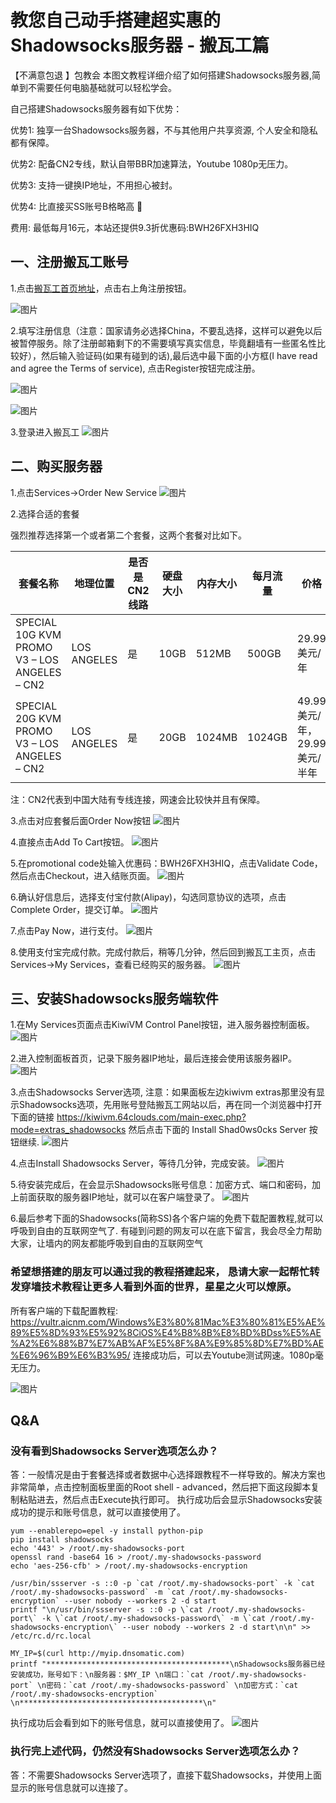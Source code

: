 # 教您自己动手搭建超实惠的Shadowsocks服务器 - 搬瓦工篇

【不满意包退 】包教会 本图文教程详细介绍了如何搭建Shadowsocks服务器,简单到不需要任何电脑基础就可以轻松学会。

自己搭建Shadowsocks服务器有如下优势：

优势1: 独享一台Shadowsocks服务器，不与其他用户共享资源, 个人安全和隐私都有保障。

优势2: 配备CN2专线，默认自带BBR加速算法，Youtube 1080p无压力。

优势3: 支持一键换IP地址，不用担心被封。

优势4: 比直接买SS账号B格略高 🙂

费用: 最低每月16元，本站还提供9.3折优惠码:BWH26FXH3HIQ

## 一、注册搬瓦工账号

1.点击[搬瓦工首页地址](https://bwh1.net/aff.php?aff=36779)，点击右上角注册按钮。

![图片](/bandwagon/WechatIMG20.jpeg)

2.填写注册信息（注意：国家请务必选择China，不要乱选择，这样可以避免以后被暂停服务。除了注册邮箱剩下的不需要填写真实信息，毕竟翻墙有一些匿名性比较好），然后输入验证码(如果有碰到的话),最后选中最下面的小方框(I have read and agree the Terms of service), 点击Register按钮完成注册。

![图片](/bandwagon/WechatIMG21.jpeg)

![图片](/bandwagon/WechatIMG21a.jpg)

3.登录进入搬瓦工
![图片](/bandwagon/WechatIMG22.jpeg)

## 二、购买服务器

1.点击Services->Order New Service
![图片](/bandwagon/WechatIMG23.jpeg)

2.选择合适的套餐

强烈推荐选择第一个或者第二个套餐，这两个套餐对比如下。

|套餐名称|地理位置|是否是CN2线路|硬盘大小|内存大小|每月流量|价格|
-------| -------|------|------|------|------|------|
SPECIAL 10G KVM PROMO V3 – LOS ANGELES – CN2|LOS ANGELES|是|10GB|512MB|500GB|29.99美元/年|
SPECIAL 20G KVM PROMO V3 – LOS ANGELES – CN2|LOS ANGELES|是|20GB|1024MB|1024GB|49.99美元/年，29.99美元/半年|

注：CN2代表到中国大陆有专线连接，网速会比较快并且有保障。

3.点击对应套餐后面Order Now按钮
![图片](/bandwagon/WechatIMG24.jpeg)

4.直接点击Add To Cart按钮。
![图片](/bandwagon/WechatIMG25.jpeg)

5.在promotional code处输入优惠码：BWH26FXH3HIQ，点击Validate Code，然后点击Checkout，进入结账页面。
![图片](/bandwagon/WechatIMG26.jpeg)

6.确认好信息后，选择支付宝付款(Alipay)，勾选同意协议的选项，点击Complete Order，提交订单。
![图片](/bandwagon/WechatIMG28.jpeg)

7.点击Pay Now，进行支付。
![图片](/bandwagon/WechatIMG29.jpeg)

8.使用支付宝完成付款。完成付款后，稍等几分钟，然后回到搬瓦工主页，点击Services->My Services，查看已经购买的服务器。
![图片](/bandwagon/WechatIMG30.jpeg)

## 三、安装Shadowsocks服务端软件

1.在My Services页面点击KiwiVM Control Panel按钮，进入服务器控制面板。
![图片](/bandwagon/WechatIMG32.jpeg)

2.进入控制面板首页，记录下服务器IP地址，最后连接会使用该服务器IP。
![图片](/bandwagon/WechatIMG33.jpeg)

3.点击Shadowsocks Server选项, 注意：如果面板左边kiwivm extras那里没有显示Shadowsocks选项，先用账号登陆搬瓦工网站以后，再在同一个浏览器中打开下面的链接 https://kiwivm.64clouds.com/main-exec.php?mode=extras_shadowsocks   然后点击下面的 Install Shad0ws0cks Server 按钮继续.
![图片](/bandwagon/WechatIMG34.jpeg)

4.点击Install Shadowsocks Server，等待几分钟，完成安装。
![图片](/bandwagon/WechatIMG35.jpeg)

5.待安装完成后，在会显示Shadowsocks账号信息：加密方式、端口和密码，加上前面获取的服务器IP地址，就可以在客户端登录了。
![图片](/bandwagon/WechatIMG36.jpeg)

6.最后参考下面的Shadowsocks(简称SS)各个客户端的免费下载配置教程,就可以呼吸到自由的互联网空气了.
有碰到问题的网友可以在底下留言，我会尽全力帮助大家，让墙内的网友都能呼吸到自由的互联网空气

### 希望想搭建的朋友可以通过我的教程搭建起来， 恳请大家一起帮忙转发穿墙技术教程让更多人看到外面的世界，星星之火可以燎原。

所有客户端的下载配置教程:
https://vultr.aicnm.com/Windows%E3%80%81Mac%E3%80%81%E5%AE%89%E5%8D%93%E5%92%8CiOS%E4%B8%8B%E8%BD%BDss%E5%AE%A2%E6%88%B7%E7%AB%AF%E5%8F%8A%E9%85%8D%E7%BD%AE%E6%96%B9%E6%B3%95/   连接成功后，可以去Youtube测试网速。1080p毫无压力。


![图片](/bandwagon/WechatIMG37.jpeg)


## Q&A
### 没有看到Shadowsocks Server选项怎么办？
答：一般情况是由于套餐选择或者数据中心选择跟教程不一样导致的。解决方案也非常简单，点击控制面板里面的Root shell - advanced，然后把下面这段脚本复制粘贴进去，然后点击Execute执行即可。
执行成功后会显示Shadowsocks安装成功的提示和账号信息，就可以直接使用了。
```
yum --enablerepo=epel -y install python-pip
pip install shadowsocks
echo '443' > /root/.my-shadowsocks-port
openssl rand -base64 16 > /root/.my-shadowsocks-password
echo 'aes-256-cfb' > /root/.my-shadowsocks-encryption

/usr/bin/ssserver -s ::0 -p `cat /root/.my-shadowsocks-port` -k `cat /root/.my-shadowsocks-password` -m `cat /root/.my-shadowsocks-encryption` --user nobody --workers 2 -d start
printf "\n/usr/bin/ssserver -s ::0 -p \`cat /root/.my-shadowsocks-port\` -k \`cat /root/.my-shadowsocks-password\` -m \`cat /root/.my-shadowsocks-encryption\` --user nobody --workers 2 -d start\n\n" >> /etc/rc.d/rc.local

MY_IP=$(curl http://myip.dnsomatic.com)
printf "*****************************************\nShadowsocks服务器已经安装成功，账号如下：\n服务器：$MY_IP \n端口：`cat /root/.my-shadowsocks-port` \n密码：`cat /root/.my-shadowsocks-password` \n加密方式：`cat /root/.my-shadowsocks-encryption` \n*****************************************\n"

```
执行成功后会看到如下的账号信息，就可以直接使用了。
![图片](/bandwagon/WechatIMG280.jpeg)

### 执行完上述代码，仍然没有Shadowsocks Server选项怎么办？
答：不需要Shadowsocks Server选项了，直接下载Shadowsocks，并使用上面显示的账号信息就可以连接了。
